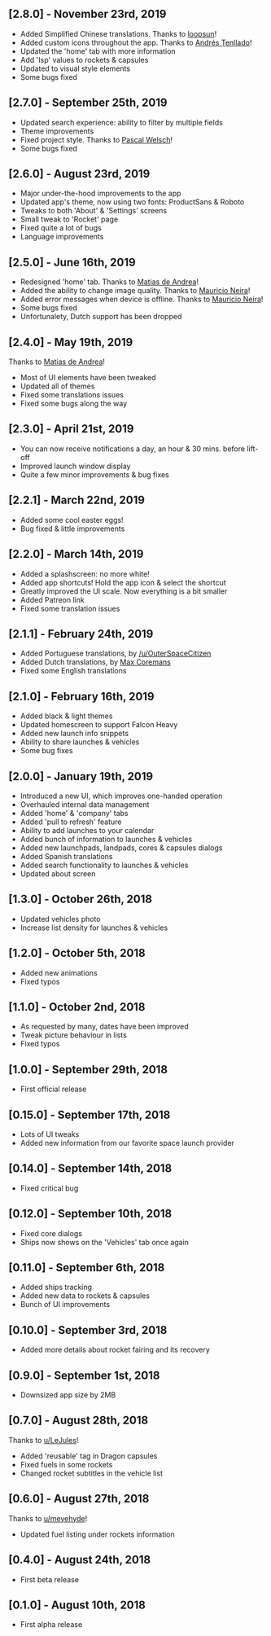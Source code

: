 ## [2.8.0] - November 23rd, 2019

* Added Simplified Chinese translations. Thanks to [loopsun](https://github.com/ButterflyTech)!
* Added custom icons throughout the app. Thanks to [Andrés Tenllado](https://twitter.com/TreceRecords)!
* Updated the 'home' tab with more information
* Add 'Isp' values to rockets & capsules
* Updated to visual style elements
* Some bugs fixed

## [2.7.0] - September 25th, 2019

* Updated search experience: ability to filter by multiple fields
* Theme improvements
* Fixed project style. Thanks to [Pascal Welsch](https://github.com/passsy)!
* Some bugs fixed

## [2.6.0] - August 23rd, 2019

* Major under-the-hood improvements to the app
* Updated app's theme, now using two fonts: ProductSans & Roboto
* Tweaks to both 'About' & 'Settings' screens
* Small tweak to 'Rocket' page
* Fixed quite a lot of bugs
* Language improvements

## [2.5.0] - June 16th, 2019

* Redesigned 'home' tab. Thanks to [Matias de Andrea](https://www.reddit.com/user/deandreamatias)!
* Added the ability to change image quality. Thanks to [Mauricio Neira](https://github.com/mneira10)!
* Added error messages when device is offline. Thanks to [Mauricio Neira](https://github.com/mneira10)!
* Some bugs fixed
* Unfortunalety, Dutch support has been dropped

## [2.4.0] - May 19th, 2019

Thanks to [Matias de Andrea](https://www.reddit.com/user/deandreamatias)!
* Most of UI elements have been tweaked
* Updated all of themes
* Fixed some translations issues
* Fixed some bugs along the way

## [2.3.0] - April 21st, 2019

* You can now receive notifications a day, an hour & 30 mins. before lift-off
* Improved launch window display
* Quite a few minor improvements & bug fixes

## [2.2.1] - March 22nd, 2019

* Added some cool easter eggs!
* Bug fixed & little improvements

## [2.2.0] - March 14th, 2019

* Added a splashscreen: no more white!
* Added app shortcuts! Hold the app icon & select the shortcut
* Greatly improved the UI scale. Now everything is a bit smaller
* Added Patreon link
* Fixed some translation issues

## [2.1.1] - February 24th, 2019

* Added Portuguese translations, by [/u/OuterSpaceCitizen](https://www.reddit.com/user/OuterSpaceCitizen)
* Added Dutch translations, by [Max Coremans](https://www.reddit.com/user/maxlljj)
* Fixed some English translations

## [2.1.0] - February 16th, 2019

* Added black & light themes
* Updated homescreen to support Falcon Heavy
* Added new launch info snippets
* Ability to share launches & vehicles
* Some bug fixes

## [2.0.0] - January 19th, 2019

* Introduced a new UI, which improves one-handed operation
* Overhauled internal data management
* Added 'home' & 'company' tabs
* Added 'pull to refresh' feature
* Ability to add launches to your calendar
* Added bunch of information to launches & vehicles
* Added new launchpads, landpads, cores & capsules dialogs
* Added Spanish translations
* Added search functionality to launches & vehicles
* Updated about screen

## [1.3.0] - October 26th, 2018

* Updated vehicles photo
* Increase list density for launches & vehicles

## [1.2.0] - October 5th, 2018

* Added new animations
* Fixed typos

## [1.1.0] - October 2nd, 2018

* As requested by many, dates have been improved
* Tweak picture behaviour in lists
* Fixed typos

## [1.0.0] - September 29th, 2018

* First official release

## [0.15.0] - September 17th, 2018

* Lots of UI tweaks
* Added new information from our favorite space launch provider

## [0.14.0] - September 14th, 2018

* Fixed critical bug

## [0.12.0] - September 10th, 2018

* Fixed core dialogs
* Ships now shows on the 'Vehicles' tab once again

## [0.11.0] - September 6th, 2018

* Added ships tracking
* Added new data to rockets & capsules
* Bunch of UI improvements

## [0.10.0] - September 3rd, 2018

* Added more details about rocket fairing and its recovery

## [0.9.0] - September 1st, 2018

* Downsized app size by 2MB

## [0.7.0] - August 28th, 2018

Thanks to [u/LeJules](https://www.reddit.com/user/LeJules)!
* Added 'reusable' tag in Dragon capsules
* Fixed fuels in some rockets
* Changed rocket subtitles in the vehicle list

## [0.6.0] - August 27th, 2018

Thanks to [u/meyehyde](https://www.reddit.com/user/meyehyde)!
* Updated fuel listing under rockets information

## [0.4.0] - August 24th, 2018

* First beta release

## [0.1.0] - August 10th, 2018

* First alpha release
